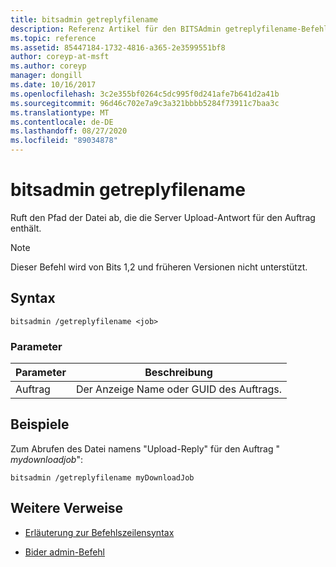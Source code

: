 ```yaml
---
title: bitsadmin getreplyfilename
description: Referenz Artikel für den BITSAdmin getreplyfilename-Befehl, mit dem der Pfad der Datei abgerufen wird, die die Server Upload-Antwort für den Auftrag enthält.
ms.topic: reference
ms.assetid: 85447184-1732-4816-a365-2e3599551bf8
author: coreyp-at-msft
ms.author: coreyp
manager: dongill
ms.date: 10/16/2017
ms.openlocfilehash: 3c2e355bf0264c5dc995f0d241afe7b641d2a41b
ms.sourcegitcommit: 96d46c702e7a9c3a321bbbb5284f73911c7baa3c
ms.translationtype: MT
ms.contentlocale: de-DE
ms.lasthandoff: 08/27/2020
ms.locfileid: "89034878"
---
```

# <a name="bitsadmin-getreplyfilename"></a>bitsadmin getreplyfilename

Ruft den Pfad der Datei ab, die die Server Upload-Antwort für den Auftrag enthält.

> [!NOTE]
> Dieser Befehl wird von Bits 1,2 und früheren Versionen nicht unterstützt.

## <a name="syntax"></a>Syntax

```
bitsadmin /getreplyfilename <job>
```

### <a name="parameters"></a>Parameter

| Parameter | Beschreibung |
| -------------- | -------------- |
| Auftrag | Der Anzeige Name oder GUID des Auftrags. |

## <a name="examples"></a>Beispiele

Zum Abrufen des Datei namens "Upload-Reply" für den Auftrag " *mydownloadjob*":

```
bitsadmin /getreplyfilename myDownloadJob
```

## <a name="additional-references"></a>Weitere Verweise

- [Erläuterung zur Befehlszeilensyntax](command-line-syntax-key.md)

- [Bider admin-Befehl](bitsadmin.md)
